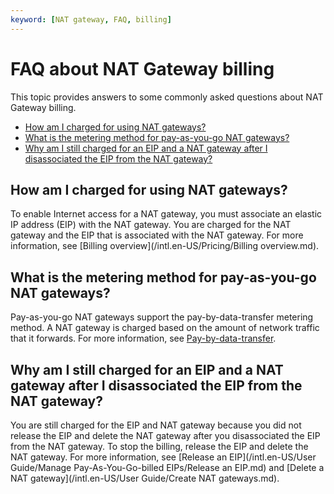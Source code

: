 ```yaml
---
keyword: [NAT gateway, FAQ, billing]
---
```


# FAQ about NAT Gateway billing

This topic provides answers to some commonly asked questions about NAT Gateway billing.

-   [How am I charged for using NAT gateways?](#section_9x9_l8o_gxj)
-   [What is the metering method for pay-as-you-go NAT gateways?](#section_3tw_bpc_d0o)
-   [Why am I still charged for an EIP and a NAT gateway after I disassociated the EIP from the NAT gateway?](#section_k9h_r41_iol)

## How am I charged for using NAT gateways?

To enable Internet access for a NAT gateway, you must associate an elastic IP address \(EIP\) with the NAT gateway. You are charged for the NAT gateway and the EIP that is associated with the NAT gateway. For more information, see [Billing overview](/intl.en-US/Pricing/Billing overview.md).

## What is the metering method for pay-as-you-go NAT gateways?

Pay-as-you-go NAT gateways support the pay-by-data-transfer metering method. A NAT gateway is charged based on the amount of network traffic that it forwards. For more information, see [Pay-by-data-transfer](/intl.en-US/Pricing/Pay-as-you-go.md).

## Why am I still charged for an EIP and a NAT gateway after I disassociated the EIP from the NAT gateway?

You are still charged for the EIP and NAT gateway because you did not release the EIP and delete the NAT gateway after you disassociated the EIP from the NAT gateway. To stop the billing, release the EIP and delete the NAT gateway. For more information, see [Release an EIP](/intl.en-US/User Guide/Manage Pay-As-You-Go-billed EIPs/Release an EIP.md) and [Delete a NAT gateway](/intl.en-US/User Guide/Create NAT gateways.md).

